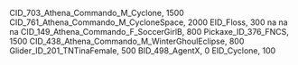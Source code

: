 CID_703_Athena_Commando_M_Cyclone, 1500
CID_761_Athena_Commando_M_CycloneSpace, 2000
EID_Floss, 300
na
na
na
CID_149_Athena_Commando_F_SoccerGirlB, 800
Pickaxe_ID_376_FNCS, 1500
CID_438_Athena_Commando_M_WinterGhoulEclipse, 800
Glider_ID_201_TNTinaFemale, 500
BID_498_AgentX, 0
EID_Cyclone, 100

